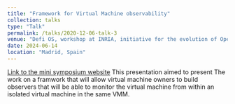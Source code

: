 ```yaml
---
title: "Framework for Virtual Machine observability"
collection: talks
type: "Talk"
permalink: /talks/2020-12-06-talk-3
venue: "Defi OS, workshop at INRIA, initiative for the evolution of Operating Systems research"
date: 2024-06-14
location: "Madrid, Spain"
---
```


[Link to the mini symposium website](https://www.irisa.fr/en/node/1368)
This presentation aimed to present The work on a framwork that will allow virtual machine owners to build observers that will be able to monitor the virtual machine from within an isolated virtual machine in the same VMM.